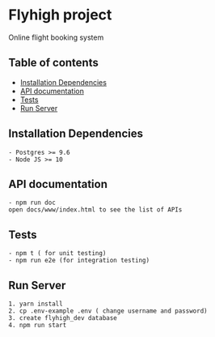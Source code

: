 
# Flyhigh project
  Online flight booking system

## Table of contents
- [Installation Dependencies](#installation-dependencies)
- [API documentation](#api-documentation)
- [Tests](#tests)
- [Run Server](#run-server)

## Installation Dependencies

    - Postgres >= 9.6
    - Node JS >= 10

## API documentation
    - npm run doc
    open docs/www/index.html to see the list of APIs

## Tests
    - npm t ( for unit testing)
    - npm run e2e (for integration testing)

## Run Server

    1. yarn install
    2. cp .env-example .env ( change username and password)
    3. create flyhigh_dev database
    4. npm run start

